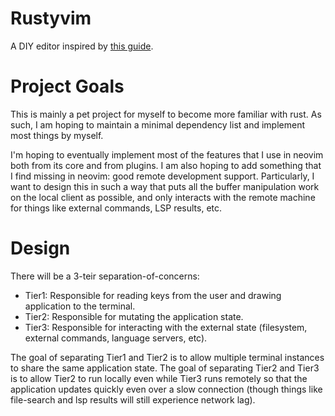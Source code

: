 # Rustyvim

A DIY editor inspired by [this guide](https://viewsourcecode.org/snaptoken/kilo/).

# Project Goals

This is mainly a pet project for myself to become more familiar with rust. As
such, I am hoping to maintain a minimal dependency list and implement most
things by myself.

I'm hoping to eventually implement most of the features that I use in neovim
both from its core and from plugins. I am also hoping to add something that
I find missing in neovim: good remote development support. Particularly, I want
to design this in such a way that puts all the buffer manipulation work on the
local client as possible, and only interacts with the remote machine for things
like external commands, LSP results, etc.

# Design

There will be a 3-teir separation-of-concerns:
- Tier1: Responsible for reading keys from the user and drawing application to the terminal.
- Tier2: Responsible for mutating the application state.
- Tier3: Responsible for interacting with the external state (filesystem, external commands, language servers, etc).

The goal of separating Tier1 and Tier2 is to allow multiple terminal instances
to share the same application state. The goal of separating Tier2 and Tier3 is
to allow Tier2 to run locally even while Tier3 runs remotely so that the
application updates quickly even over a slow connection (though things like
file-search and lsp results will still experience network lag).
